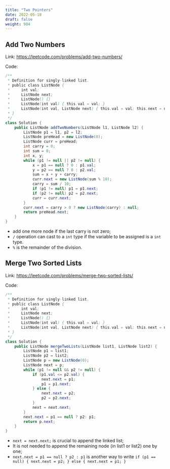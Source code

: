 ```yaml
---
title: "Two Pointers"
date: 2022-05-18
draft: false
weight: 904
---
```


## Add Two Numbers

Link: https://leetcode.com/problems/add-two-numbers/

Code:

```java
/**
 * Definition for singly-linked list.
 * public class ListNode {
 *     int val;
 *     ListNode next;
 *     ListNode() {}
 *     ListNode(int val) { this.val = val; }
 *     ListNode(int val, ListNode next) { this.val = val; this.next = next; }
 * }
 */
class Solution {
    public ListNode addTwoNumbers(ListNode l1, ListNode l2) {
        ListNode p1 = l1, p2 = l2;
        ListNode preHead = new ListNode(0);
        ListNode curr = preHead;
        int carry = 0;
        int sum = 0;
        int x, y;
        while (p1 != null || p2 != null) {
            x = p1 == null ? 0 : p1.val;
            y = p2 == null ? 0 : p2.val;
            sum = x + y + carry;
            curr.next = new ListNode(sum % 10);
            carry = sum / 10;
            if (p1 != null) p1 = p1.next;
            if (p2 != null) p2 = p2.next;
            curr = curr.next;
        }
        curr.next = carry > 0 ? new ListNode(carry) : null;
        return preHead.next;
    }
}
```

* add one more node if the last carry is not zero;
* `/` operation can cast to a `int` type if the variable to be assigned is a `int` type.
* `%` is the remainder of the division.

## Merge Two Sorted Lists

Link: https://leetcode.com/problems/merge-two-sorted-lists/

Code:

```java
/**
 * Definition for singly-linked list.
 * public class ListNode {
 *     int val;
 *     ListNode next;
 *     ListNode() {}
 *     ListNode(int val) { this.val = val; }
 *     ListNode(int val, ListNode next) { this.val = val; this.next = next; }
 * }
 */
class Solution {
    public ListNode mergeTwoLists(ListNode list1, ListNode list2) {
        ListNode p1 = list1;
        ListNode p2 = list2;
        ListNode p = new ListNode(0);
        ListNode next = p;
        while (p1 != null && p2 != null) {
            if (p1.val <= p2.val) {
                next.next = p1;
                p1 = p1.next;
            } else {
                next.next = p2;
                p2 = p2.next;
            }
            next = next.next;
        }
        next.next = p1 == null ? p2: p1;
        return p.next;
    }
}
```

* `next = next.next;` is crucial to append the linked list;
* It is not needed to append the remaining node (in list1 or list2) one by one;
* `next.next = p1 == null ? p2 : p1` is another way to write `if (p1 == null) { next.next = p2; } else { next.next = p1; }`
